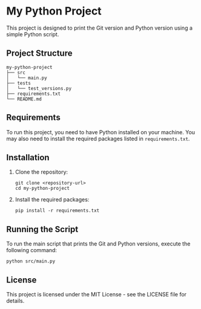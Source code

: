 # My Python Project

This project is designed to print the Git version and Python version using a simple Python script.

## Project Structure

```
my-python-project
├── src
│   └── main.py
├── tests
│   └── test_versions.py
├── requirements.txt
└── README.md
```

## Requirements

To run this project, you need to have Python installed on your machine. You may also need to install the required packages listed in `requirements.txt`.

## Installation

1. Clone the repository:
   ```
   git clone <repository-url>
   cd my-python-project
   ```

2. Install the required packages:
   ```
   pip install -r requirements.txt
   ```

## Running the Script

To run the main script that prints the Git and Python versions, execute the following command:
```
python src/main.py
```



## License

This project is licensed under the MIT License - see the LICENSE file for details.
